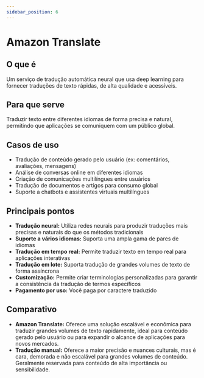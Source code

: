 ```yaml
---
sidebar_position: 6
---
```


# Amazon Translate

## O que é
Um serviço de tradução automática neural que usa deep learning para fornecer traduções de texto rápidas, de alta qualidade e acessíveis.

## Para que serve
Traduzir texto entre diferentes idiomas de forma precisa e natural, permitindo que aplicações se comuniquem com um público global.

## Casos de uso
- Tradução de conteúdo gerado pelo usuário (ex: comentários, avaliações, mensagens)
- Análise de conversas online em diferentes idiomas
- Criação de comunicações multilíngues entre usuários
- Tradução de documentos e artigos para consumo global
- Suporte a chatbots e assistentes virtuais multilíngues

## Principais pontos
- **Tradução neural:** Utiliza redes neurais para produzir traduções mais precisas e naturais do que os métodos tradicionais
- **Suporte a vários idiomas:** Suporta uma ampla gama de pares de idiomas
- **Tradução em tempo real:** Permite traduzir texto em tempo real para aplicações interativas
- **Tradução em lote:** Suporta tradução de grandes volumes de texto de forma assíncrona
- **Customização:** Permite criar terminologias personalizadas para garantir a consistência da tradução de termos específicos
- **Pagamento por uso:** Você paga por caractere traduzido

## Comparativo
- **Amazon Translate:** Oferece uma solução escalável e econômica para traduzir grandes volumes de texto rapidamente, ideal para conteúdo gerado pelo usuário ou para expandir o alcance de aplicações para novos mercados.
- **Tradução manual:** Oferece a maior precisão e nuances culturais, mas é cara, demorada e não escalável para grandes volumes de conteúdo. Geralmente reservada para conteúdo de alta importância ou sensibilidade. 